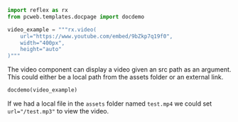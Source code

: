 ```python exec
import reflex as rx
from pcweb.templates.docpage import docdemo

video_example = """rx.video(
    url="https://www.youtube.com/embed/9bZkp7q19f0", 
    width="400px",
    height="auto"
)"""

```

The video component can display a video given an src path as an argument. This could either be a local path from the assets folder or an external link.

```python eval
docdemo(video_example)
```

If we had a local file in the `assets` folder named `test.mp4` we could set `url="/test.mp3"` to view the video.